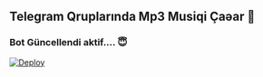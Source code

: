 <h2 align="centre">Telegram Qruplarında  Mp3 Musiqi Çaəar 🎵</h2>

### Bot Güncellendi aktif.... 😇





[![Deploy](https://www.herokucdn.com/deploy/button.svg)](https://heroku.com/deploy?template=https://github.com/Kolge04/mp3.bot2)
